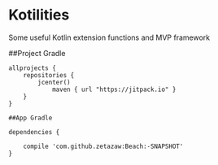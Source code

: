 # Kotilities
Some useful Kotlin extension functions and MVP framework


##Project Gradle
```
allprojects {
    repositories {
        jcenter()
            maven { url "https://jitpack.io" }
    }
}

##App Gradle

```
    dependencies {

        compile 'com.github.zetazaw:Beach:-SNAPSHOT'
    }
